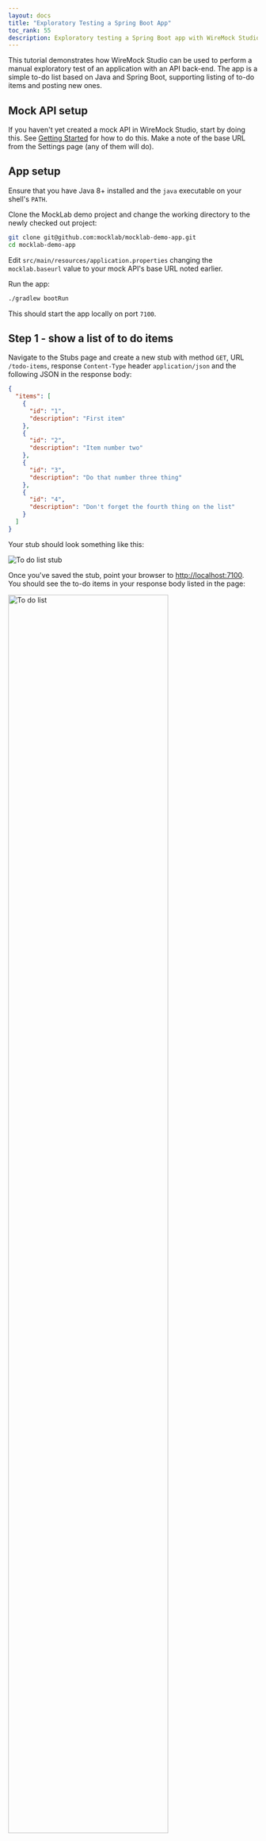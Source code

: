 ```yaml
---
layout: docs
title: "Exploratory Testing a Spring Boot App"
toc_rank: 55
description: Exploratory testing a Spring Boot app with WireMock Studio
---
```


This tutorial demonstrates how WireMock Studio can be used to perform a manual exploratory test of an application with an API back-end.
The app is a simple to-do list based on Java and Spring Boot, supporting listing of to-do items and posting new ones.

## Mock API setup

If you haven't yet created a mock API in WireMock Studio, start by doing this. See [Getting Started](/docs/getting-started/) for how to do this.
Make a note of the base URL from the Settings page (any of them will do).

## App setup

Ensure that you have Java 8+ installed and the `java` executable on your shell's `PATH`.

Clone the MockLab demo project and change the working directory to the newly checked out project:

```bash
git clone git@github.com:mocklab/mocklab-demo-app.git
cd mocklab-demo-app
```

Edit `src/main/resources/application.properties` changing the `mocklab.baseurl` value to your mock API's base URL noted earlier.

Run the app:

```bash
./gradlew bootRun
```

This should start the app locally on port `7100`.

## Step 1 - show a list of to do items

Navigate to the Stubs page and create a new stub with method `GET`, URL `/todo-items`, response `Content-Type` header `application/json` and the following JSON in the response body:

```json
{
  "items": [
    {
      "id": "1",
      "description": "First item"
    },
    {
      "id": "2",
      "description": "Item number two"
    },
    {
      "id": "3",
      "description": "Do that number three thing"
    },
    {
      "id": "4",
      "description": "Don't forget the fourth thing on the list"
    }
  ]
}
```

Your stub should look something like this:

<img title="To do list stub" src="/images/screenshots/to-do-stub.png"/>

Once you've saved the stub, point your browser to [http://localhost:7100](http://localhost:7100).
You should see the to-do items in your response body listed in the page:

<img title="To do list" src="/images/screenshots/to-do-list-app.png" style="width: 80%"/>

What has happened here is that the Spring Boot app has made a REST request to WireMock, which was matched by the stub you just created.
The stub returned a JSON response which the app parsed and rendered into an HTML page.

Now try modifying one or more of the item descriptions in the stub response and saving it, then refreshing the page. You should
immediately see your new items in the to-to list.


## Step 2 - simulating the posting of a new item

Next we're going to simulate a new item being added to the list via a POST request.

For this you'll need another new stub, this time for `POST` to `/todo-items` , response `Content-Type` header `application/json` and the following JSON in the response body:

```json
{ "message": "Successfully sent new item." }
```

Your stub should look like this:

<img title="To do list POST stub" src="/images/screenshots/to-do-post-stub.png" />


Once that's saved, go to the to-do list page and add a new item by typing a description in the field and clicking the button:

<img title="New to-do item" src="/images/screenshots/new-to-do-item-field.png" style="width: 80%" />


You should now see the success message you put in the stub response:

<img title="Success message" src="/images/screenshots/to-do-list-success-message.png" style="width: 80%"/>


You'll notice that the contents of the list hasn't changed. This is because WireMock stubs aren't stateful - the app will load whatever is
in the `GET /todo-items` stub you created at the start until you change it. However, if you visit the request log in the WireMock Studio UI you can confirm that
the request you expected actually arrived:

<img title="To do post request log" src="/images/screenshots/to-do-request-log.png" />


## Step 3 - posting a new item fails

In this step we're going to deliberately return an error from the API in order to test that the app behaves appropriately.

Navigate to the `POST /todo-items` stub you created in the previous step and clone it (using the Clone button at the end of the form).

In the newly cloned stub, expand the Advanced section and give the stub a higher priority - 4 or less will work as the default is 5.
The reason we need to do this is to ensure that this and not the OK posting stub we cloned from is guaranteed to match an incoming `POST /todo-items`.

In the response section change the response code to 502 and the message in the JSON body to something suitable:

<img title="To do list stub" src="/images/screenshots/to-do-bad-post-stub.png"/>

Now try adding a new to-do item as you did in Step 2. When after submitting it, you should see an error page like this:

<img title="To do error" src="/images/screenshots/to-do-error-page.png" style="width: 50%"/>
